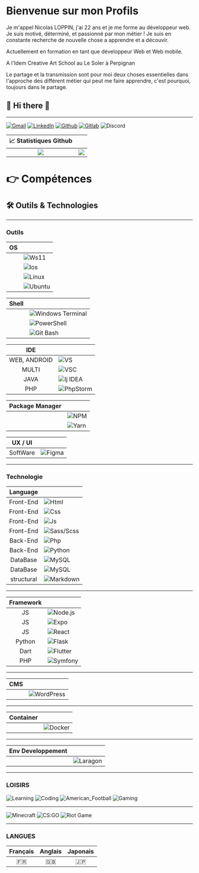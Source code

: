 # Bienvenue sur mon Profils

Je m'appel Nicolas LOPPIN, j'ai 22 ans et je me forme au développeur web.
Je suis motivé, déterminé, et passionné par mon métier !
Je suis en constante recherche de nouvelle chose a apprendre et a découvir.

Actuellement en formation en tant que développeur Web et Web mobile.

A l'Idem Creative Art School au Le Soler à Perpignan

Le partage et la transmission sont pour moi deux choses essentielles dans l'approche des différent métier qui peut me faire apprendre, c'est pourquoi, toujours dans le partage.

<h2> 👋 Hi there 👋 </h2>

---

[![Gmail](https://img.shields.io/badge/Gmail-informational?style=for-the-badge&logo=gmail&logoColor=white&color=EA4335 "Mail professionnelle")](mailto:loppin.n66@gmail.com)
[![LinkedIn](https://img.shields.io/badge/LinkedIn-informational?style=for-the-badge&logo=linkedin&logoColor=white&color=0a66c2 "Nicolas LOPPIN")](https://www.linkedin.com/in/nicolasloppin/)
[![Github](https://img.shields.io/badge/Github-informational?style=for-the-badge&logo=github&logoColor=white&color=181717 "NicolasLoppin66")](https://github.com/NicolasLoppin66)
[![Gitlab](https://img.shields.io/badge/GitLab-informational?style=for-the-badge&logo=gitlab&logoColor=white&color=FC6D26 "NicolasLoppin66")](https://gitlab.com/NicolasL66)
![Discord](https://img.shields.io/badge/Discord-informational?style=for-the-badge&logo=discord&logoColor=white&color=5865f2 "TrinoxGFX#9081")

|                                                 📈 Statistiques Github                                                  |                                                                                                                                       |
| :---------------------------------------------------------------------------------------------------------------------: | :-----------------------------------------------------------------------------------------------------------------------------------: |
| ![](https://github-readme-stats.vercel.app/api?username=NicolasLoppin66&show_icons=true&theme=react&count_private=true) | ![](https://github-readme-stats.vercel.app/api/top-langs/?username=NicolasLoppin66&theme=react&hide_langs_below=8&count_private=true) |

  <h1>👉 Compétences</h1>

## 🛠 Outils & Technologies

---

### Outils

| OS  |                                                                                                                        |
| :-: | :--------------------------------------------------------------------------------------------------------------------- |
|     | ![Ws11](https://img.shields.io/badge/OS-Window_11-informational?style=flat&logo=windows&logoColor=0078D6&color=0078D6) |
|     | ![Ios](https://img.shields.io/badge/OS-Android-informational?style=flat&logo=android&logoColor=3ddc84&color=3ddc84)    |
|     | ![Linux](https://img.shields.io/badge/OS-Linux-informational?style=flat&logo=linux&logoColor=FCC624&color=FCC624)      |
|     | ![Ubuntu](https://img.shields.io/badge/OS-Ubuntu-informational?style=flat&logo=ubuntu&logoColor=E95420&color=E95420)   |

| Shell |                                                                                                                                                      |
| :---: | :--------------------------------------------------------------------------------------------------------------------------------------------------- |
|       | ![Windows Terminal](https://img.shields.io/badge/Shell-Windows_Terminal-informational?style=flat&logo=windowsterminal&logoColor=313131&color=313131) |
|       | ![PowerShell](https://img.shields.io/badge/Shell-PowerShell-informational?style=flat&logo=powershell&logoColor=5391fe&color=5391fe)                  |
|       | ![Git Bash](https://img.shields.io/badge/Shell-Git_Bash-informational?style=flat&logo=git&logoColor=f05032&color=f05032)                             |

|     IDE      |                                                                                                                                          |
| :----------: | :--------------------------------------------------------------------------------------------------------------------------------------- |
| WEB, ANDROID | ![VS](https://img.shields.io/badge/IDE-Visual_Studio-informational?style=flat&logo=visualstudio&logoColor=5C2D91&color=5C2D91)           |
|    MULTI     | ![VSC](https://img.shields.io/badge/IDE-Visual_Studio_Code-informational?style=flat&logo=visualstudiocode&logoColor=007acc&color=007acc) |
|     JAVA     | ![Ij IDEA](https://img.shields.io/badge/IDE-IntelliJ_IDEA-informational?style=flat&logo=intellijidea&logoColor=000000&color=000000)      |
|     PHP      | ![PhpStorm](https://img.shields.io/badge/IDE-PhpStorm-informational?style=flat&logo=phpstorm&logoColor=000000&color=000000)              |

| Package Manager |                                                                                                                             |
| :-------------: | :-------------------------------------------------------------------------------------------------------------------------- |
|                 | ![NPM](https://img.shields.io/badge/Package_Manager-Npm-informational?style=flat&logo=npm&logoColor=cb3837&color=cb3837)    |
|                 | ![Yarn](https://img.shields.io/badge/Package_Manager-Yarn-informational?style=flat&logo=yarn&logoColor=2C8EBB&color=2C8EBB) |

| UX / UI  |                                                                                                                      |
| :------: | :------------------------------------------------------------------------------------------------------------------- |
| SoftWare | ![Figma](https://img.shields.io/badge/UX/UI-Figma-informational?style=flat&logo=figma&logoColor=F24E1E&color=F24E1E) |

---

### Technologie

|  Language  |                                                                                                                              |
| :--------: | :--------------------------------------------------------------------------------------------------------------------------- |
| Front-End  | ![Html](https://img.shields.io/badge/Code-HTML_5-informational?style=flat&logo=html5&logoColor=E34F26&color=E34F26)          |
| Front-End  | ![Css](https://img.shields.io/badge/Code-CSS_3-informational?style=flat&logo=css3&logoColor=1572B6&color=1572B6)             |
| Front-End  | ![Js](https://img.shields.io/badge/Code-Javascript-informational?style=flat&logo=javascript&logoColor=F7DF1E&color=F7DF1E)   |
| Front-End  | ![Sass/Scss](https://img.shields.io/badge/Code-SASS/SCSS-informational?style=flat&logo=sass&logoColor=bc2b80&color=bc2b80)   |
|  Back-End  | ![Php](https://img.shields.io/badge/Code-PHP-informational?style=flat&logo=php&logoColor=2151A1&color=2151A1)                |
|  Back-End  | ![Python](https://img.shields.io/badge/Code-Python-informational?style=flat&logo=python&logoColor=3776ab&color=3776ab)       |
|  DataBase  | ![MySQL](https://img.shields.io/badge/Code-MySQL-informational?style=flat&logo=mysql&logoColor=4479A1&color=4479A1)          |
|  DataBase  | ![MySQL](https://img.shields.io/badge/Code-MongoDB-informational?style=flat&logo=mongodb&logoColor=47A248&color=47A248)      |
| structural | ![Markdown](https://img.shields.io/badge/Code-Markdown-informational?style=flat&logo=markdown&logoColor=000000&color=000000) |

---

| Framework |                                                                                                                                |
| :-------: | :----------------------------------------------------------------------------------------------------------------------------- |
|    JS     | ![Node.js](https://img.shields.io/badge/Framework-Node.js-informational?style=flat&logo=node.js&logoColor=339933&color=339933) |
|    JS     | ![Expo](https://img.shields.io/badge/Framework-Expo-informational?style=flat&logo=expo&logoColor=000020&color=000020)          |
|    JS     | ![React](https://img.shields.io/badge/Framework-React-informational?style=flat&logo=react&logoColor=61DAFB&color=61DAFB)       |
|  Python   | ![Flask](https://img.shields.io/badge/Framework-Flask-informational?style=flat&logo=flask&logoColor=000000&color=000000)       |
|   Dart    | ![Flutter](https://img.shields.io/badge/Framework-Flutter-informational?style=flat&logo=flutter&logoColor=02569b&color=02569b) |
|    PHP    | ![Symfony](https://img.shields.io/badge/Framework-Symfony-informational?style=flat&logo=symfony&logoColor=000000&color=000000) |

---

| CMS |                                                                                                                                |
| :-: | :----------------------------------------------------------------------------------------------------------------------------- |
|     | ![WordPress](https://img.shields.io/badge/CMS-WordPress-informational?style=flat&logo=wordpress&logoColor=21759B&color=21759B) |

---

| Container |                                                                                                                             |
| :-------: | :-------------------------------------------------------------------------------------------------------------------------- |
|           | ![Docker](https://img.shields.io/badge/Container-Docker-informational?style=flat&logo=docker&logoColor=2496ED&color=2496ED) |

---

| Env Developpement |                                                                                                                             |
| :-------: | :-------------------------------------------------------------------------------------------------------------------------- |
|           | ![Laragon](https://img.shields.io/badge/Env_Developpement-Laragon-informational?style=flat&logo=laragon&logoColor=0E83CD&color=0E83CD) |

---

### LOISIRS

![Learning](https://img.shields.io/badge/Passion-Learning-informational?style=for-the-badge&logo=learning&logoColor=000000&color=ff0000)
![Coding](https://img.shields.io/badge/Passion-Coding-informational?style=for-the-badge&logo=coding&logoColor=000000&color=ff7f00)
![American_Football](https://img.shields.io/badge/Passion-American_Football-informational?style=for-the-badge&logo=american_football&logoColor=000000&color=FFFF00)
![Gaming](https://img.shields.io/badge/Passion-Gaming-informational?style=for-the-badge&logo=gaming&logoColor=000000&color=00ff00)

---

![Minecraft](https://img.shields.io/badge/Game-Minecraft-informational?style=for-the-badge&logo=minecraft&logoColor=62b47a&color=62b47a)
![CS:GO](https://img.shields.io/badge/Game-Counter_Strike-informational?style=for-the-badge&logo=counter-strike&logoColor=000000&color=000000)
![Riot Game](https://img.shields.io/badge/Game-Riot_Games-informational?style=for-the-badge&logo=riot-games&logoColor=D32936&color=D32936)

---

### LANGUES

| Français | Anglais | Japonais |
| :------: | :-----: | :------: |
|    🇫🇷    |   🇬🇧    |    🇯🇵    |

</details>
